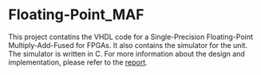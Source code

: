 # Floating-Point_MAF

This project contatins the VHDL code for a Single-Precision Floating-Point Multiply-Add-Fused for FPGAs. It also contains the simulator for the unit. The simulator is written in C. For more information about the design and implementation, please refer to the [report](/Ahmed_Youssef_Report.pdf).
